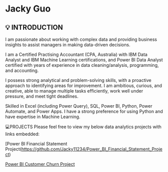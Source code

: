 # Jacky Guo


##  :bulb: INTRODUCTION

 I am passionate about working with complex data and providing business insights to assist managers in making data-driven decisions.

I am a Certified Practising Accountant (CPA, Australia) with IBM Data Analyst and IBM Machine Learning certifications, and Power BI Data Analyst certified with years of experience in data cleaning/analysis, programming, and accounting.

I possess strong analytical and problem-solving skills, with a proactive approach to identifying areas for improvement. I am ambitious, curious, and creative, able to manage multiple tasks efficiently, work well under pressure, and meet tight deadlines.

Skilled in Excel (including Power Query), SQL, Power BI, Python, Power Automate, and Power Apps. I have a strong preference for using Python and have expertise in Machine Learning.

💻PROJECTS
Please feel free to view my below data analytics projects with links embedded:

[Power BI Financial Statement Project(https://github.com/Jacky11234/Power_BI_Financial_Statement_Project)

[Power BI Customer Churn Project](https://github.com/Jacky11234/Power_BI_-_Python_Customer_Churn_Prediction_Project)
